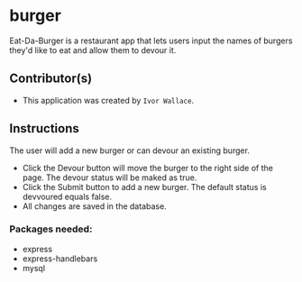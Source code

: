 # burger
Eat-Da-Burger is a restaurant app that lets users input the names of burgers they'd like to eat and allow them to devour it.

## Contributor(s)
  * This application was created by `Ivor Wallace`.

## Instructions
The user will add a new burger or can devour an existing burger.
  * Click the Devour button will move the burger to the right side of the page.  The devour status will be maked as true.
  * Click the Submit button to add a new burger.  The default status is devvoured equals false.
  * All changes are saved in the database. 

### Packages needed:
  * express 
  * express-handlebars
  * mysql